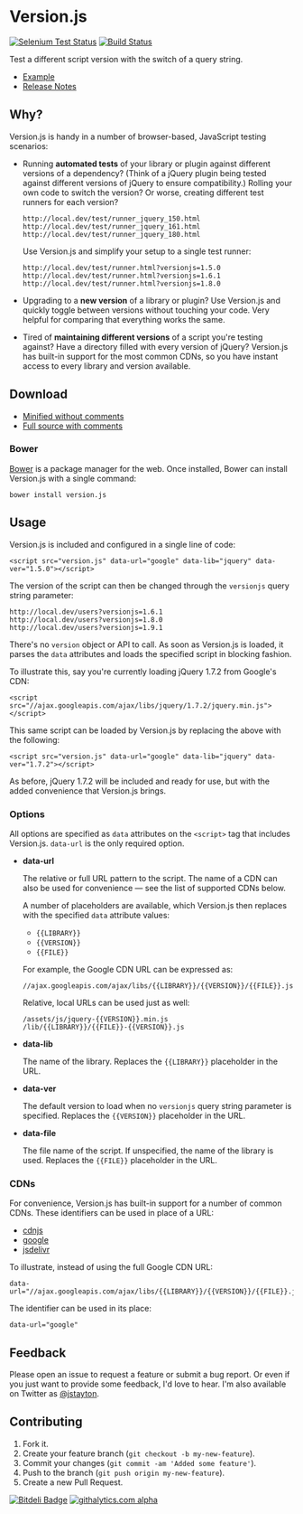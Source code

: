 Version.js
==========

[![Selenium Test Status](https://saucelabs.com/buildstatus/versionjs)](https://saucelabs.com/u/versionjs)
[![Build Status](https://secure.travis-ci.org/jstayton/version.js.png?branch=master)](https://travis-ci.org/jstayton/version.js)

Test a different script version with the switch of a query string.

*   [Example](http://jstayton.github.com/version.js)
*   [Release Notes](https://github.com/jstayton/version.js/wiki/Release-Notes)

Why?
----

Version.js is handy in a number of browser-based, JavaScript testing scenarios:

*   Running **automated tests** of your library or plugin against different
    versions of a dependency? (Think of a jQuery plugin being tested against
    different versions of jQuery to ensure compatibility.) Rolling your own code
    to switch the version? Or worse, creating different test runners for each
    version?

        http://local.dev/test/runner_jquery_150.html
        http://local.dev/test/runner_jquery_161.html
        http://local.dev/test/runner_jquery_180.html

    Use Version.js and simplify your setup to a single test runner:

        http://local.dev/test/runner.html?versionjs=1.5.0
        http://local.dev/test/runner.html?versionjs=1.6.1
        http://local.dev/test/runner.html?versionjs=1.8.0

*   Upgrading to a **new version** of a library or plugin? Use Version.js and
    quickly toggle between versions without touching your code. Very helpful for
    comparing that everything works the same.

*   Tired of **maintaining different versions** of a script you're testing
    against? Have a directory filled with every version of jQuery? Version.js
    has built-in support for the most common CDNs, so you have instant access to
    every library and version available.

Download
--------

*   [Minified without comments](https://raw.github.com/jstayton/version.js/master/build/version.min.js)
*   [Full source with comments](https://raw.github.com/jstayton/version.js/master/build/version.js)

### Bower

[Bower](http://twitter.github.com/bower) is a package manager for the web. Once
installed, Bower can install Version.js with a single command:

    bower install version.js

Usage
-----

Version.js is included and configured in a single line of code:

    <script src="version.js" data-url="google" data-lib="jquery" data-ver="1.5.0"></script>

The version of the script can then be changed through the `versionjs` query
string parameter:

    http://local.dev/users?versionjs=1.6.1
    http://local.dev/users?versionjs=1.8.0
    http://local.dev/users?versionjs=1.9.1

There's no `version` object or API to call. As soon as Version.js is loaded, it
parses the `data` attributes and loads the specified script in blocking fashion.

To illustrate this, say you're currently loading jQuery 1.7.2 from Google's CDN:

    <script src="//ajax.googleapis.com/ajax/libs/jquery/1.7.2/jquery.min.js"></script>

This same script can be loaded by Version.js by replacing the above with the
following:

    <script src="version.js" data-url="google" data-lib="jquery" data-ver="1.7.2"></script>

As before, jQuery 1.7.2 will be included and ready for use, but with the
added convenience that Version.js brings.

### Options

All options are specified as `data` attributes on the `<script>` tag that
includes Version.js. `data-url` is the only required option.

*   **data-url**

    The relative or full URL pattern to the script. The name of a CDN can also
    be used for convenience — see the list of supported CDNs below.

    A number of placeholders are available, which Version.js then replaces with
    the specified `data` attribute values:

    *   `{{LIBRARY}}`
    *   `{{VERSION}}`
    *   `{{FILE}}`

    For example, the Google CDN URL can be expressed as:

        //ajax.googleapis.com/ajax/libs/{{LIBRARY}}/{{VERSION}}/{{FILE}}.js

    Relative, local URLs can be used just as well:

        /assets/js/jquery-{{VERSION}}.min.js
        /lib/{{LIBRARY}}/{{FILE}}-{{VERSION}}.js

*   **data-lib**

    The name of the library. Replaces the `{{LIBRARY}}` placeholder in the URL.

*   **data-ver**

    The default version to load when no `versionjs` query string parameter is
    specified. Replaces the `{{VERSION}}` placeholder in the URL.

*   **data-file**

    The file name of the script. If unspecified, the name of the library is
    used. Replaces the `{{FILE}}` placeholder in the URL.

### CDNs

For convenience, Version.js has built-in support for a number of common CDNs.
These identifiers can be used in place of a URL:

*   [cdnjs](http://cdnjs.com)
*   [google](https://developers.google.com/speed/libraries/)
*   [jsdelivr](http://www.jsdelivr.com)

To illustrate, instead of using the full Google CDN URL:

    data-url="//ajax.googleapis.com/ajax/libs/{{LIBRARY}}/{{VERSION}}/{{FILE}}.js"

The identifier can be used in its place:

    data-url="google"

Feedback
--------

Please open an issue to request a feature or submit a bug report. Or even if
you just want to provide some feedback, I'd love to hear. I'm also available on
Twitter as [@jstayton](http://twitter.com/jstayton).

Contributing
------------

1.  Fork it.
2.  Create your feature branch (`git checkout -b my-new-feature`).
3.  Commit your changes (`git commit -am 'Added some feature'`).
4.  Push to the branch (`git push origin my-new-feature`).
5.  Create a new Pull Request.

[![Bitdeli Badge](https://d2weczhvl823v0.cloudfront.net/jstayton/version.js/trend.png)](https://bitdeli.com/free "Bitdeli Badge")
[![githalytics.com alpha](https://cruel-carlota.pagodabox.com/318e47547846b170e3db832a01de1b83 "githalytics.com")](http://githalytics.com/jstayton/version.js)
